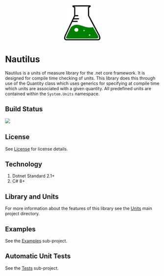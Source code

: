 <p align="center">
  <img width="120" height="120" src="docs/logo.svg">
</p>

# Nautilus
Nautilus is a units of measure library for the .net core framework. It is designed for compile time checking of units. This library does this through use of the Quantity class which uses generics for specifying at compile time which units are associated with a given quantity. All predefined units are contained within the `System.Units` namespace. 

## Build Status
![](https://github.com/qkmaxware/CsUnits/workflows/Build/badge.svg)

## License
See [License](LICENSE) for license details.

## Technology
1. Dotnet Standard 2.1+
2. C# 8+

## Library and Units
For more information about the features of this library see the [Units](Units/Readme.md) main project directory.

## Examples
See the [Examples](Units.Examples/Readme.md) sub-project. 

## Automatic Unit Tests
See the [Tests](Units.Tests/Readme.md) sub-project. 
